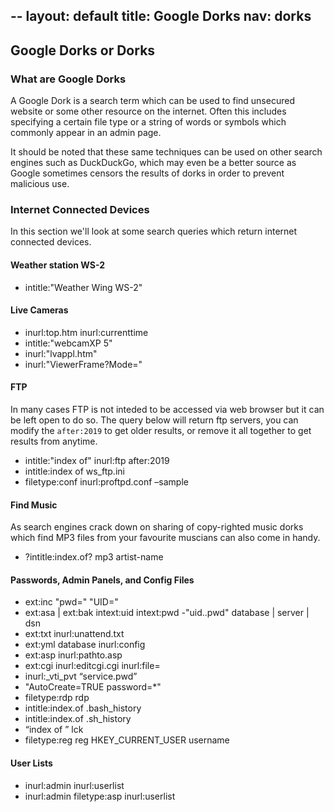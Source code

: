 --
layout: default
title: Google Dorks
nav: dorks
---

## Google Dorks or Dorks

### What are Google Dorks

A Google Dork is a search term which can be used to find unsecured website or some other resource on the internet. Often this includes specifying a certain file type or a string of words or symbols which commonly appear in an admin page.

It should be noted that these same techniques can be used on other search engines such as DuckDuckGo, which may even be a better source as Google sometimes censors the results of dorks in order to prevent malicious use.

### Internet Connected Devices

In this section we'll look at some search queries which return internet connected devices.

#### Weather station WS-2
- intitle:"Weather Wing WS-2"

#### Live Cameras
- inurl:top.htm inurl:currenttime
- intitle:"webcamXP 5"
- inurl:"lvappl.htm"
- inurl:"ViewerFrame?Mode="

#### FTP 

In many cases FTP is not inteded to be accessed via web browser but it can be left open to do so. The query below will return ftp servers, you can modify the `after:2019` to get older results, or remove it all together to get results from anytime.

- intitle:"index of" inurl:ftp after:2019
- intitle:index of ws_ftp.ini
- filetype:conf inurl:proftpd.conf –sample

#### Find Music

As search engines crack down on sharing of copy-righted music dorks which find MP3 files from your favourite muscians can also come in handy.

- ?intitle:index.of? mp3 artist-name


#### Passwords, Admin Panels, and Config Files

- ext:inc "pwd=" "UID="
- ext:asa \| ext:bak intext:uid intext:pwd -"uid..pwd" database \| server \| dsn
- ext:txt inurl:unattend.txt
- ext:yml database inurl:config
- ext:asp inurl:pathto.asp
- ext:cgi inurl:editcgi.cgi inurl:file=
- inurl:_vti_pvt “service.pwd”
- "AutoCreate=TRUE password=*"
- filetype:rdp rdp
- intitle:index.of .bash_history
- intitle:index.of .sh_history
- “index of ” lck
- filetype:reg reg HKEY_CURRENT_USER username

#### User Lists

- inurl:admin inurl:userlist
- inurl:admin filetype:asp inurl:userlist
